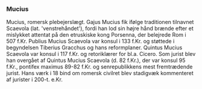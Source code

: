 ### Mucius


Mucius, romersk plebejerslægt. Gajus Mucius fik ifølge traditionen tilnavnet Scaevola (lat. 'venstrehåndet'), fordi han lod sin højre hånd brænde efter et mislykket attentat på den etruskiske kong Porsenna, der belejrede Rom i 507 f.Kr. Publius Mucius Scaevola var konsul i 133 f.Kr. og støttede i begyndelsen Tiberius Gracchus og hans reformplaner. Quintus Mucius Scaevola var konsul i 117 f.Kr. og retoriklærer for bl.a. Cicero. Som jurist blev han overgået af Quintus Mucius Scaevola (d. 82 f.Kr.), der var konsul 95 f.Kr., pontifex maximus 89-82 f.Kr. og senrepublikkens mest fremtrædende jurist. Hans værk i 18 bind om romersk civilret blev stadigvæk kommenteret af jurister i 200-t. e.Kr.